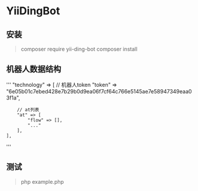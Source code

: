 # YiiDingBot

## 安装
> composer require yii-ding-bot
> composer install

## 机器人数据结构
'''
"technology" => [
	   // 机器人token
        "token" => "6e05b01c7ebed428e7b29b0d9ea06f7cf64c766e5145ae7e58947349eaa03f1a",

        // at列表
        "at" => [
            "flow" => [],
            "..."
        ],
    ],
'''

## 测试
> php example.php